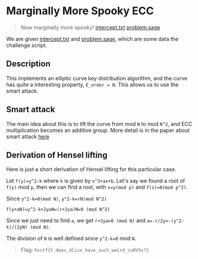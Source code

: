 # Marginally More Spooky ECC
>Now marginally more spooky!
>[intercept.txt](intercept.txt)
>[problem.sage](problem.sage)

We are given [intercept.txt](intercept.txt) and [problem.sage](problem.sage), which are some data the challenge script.

## Description

This implements an elliptic curve key distribution algorithm, and the curve has quite a interesting property, `E_order = N`. This allows us to use the smart attack.

## Smart attack

The main idea about this is to lift the curve from mod `N` to mod `N^2`, and ECC multiplication becomes an additive group. More detail is in the paper about smart attack [here](https://www.hpl.hp.com/techreports/97/HPL-97-128.pdf)

## Derivation of Hensel lifting

Here is just a short derivation of Hensel lifting for this particular case.

Let `f(y)=y^2-k` where `k` is given by `x^3+ax+b`. Let's say we found a root of `f(y)` mod `p`, then we can find a root, with `s=y(mod p)` and `f(s)=0(mod p^2)`.

Since `y^2-k=0(mod N)`, `y^2-k=rN(mod N^2)`

`f(y+aN)=y^2-k+2yaN=(r+2ya)N=0 (mod N^2)`

Since we just need to find `a`, we get `r+2ya=0 (mod N)` and `a=-r/2y=-(y^2-k)/(2yN) (mod N)`. 

The division of `N` is well defined since `y^2-k=0` mod `N`.

> Flag: `hsctf{Y_does_4lice_have_such_weird_cuRV3s?}`
